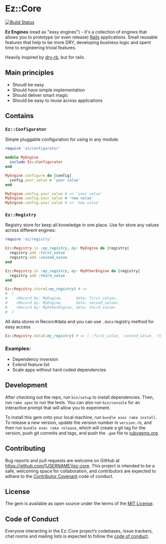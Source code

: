 # Ez::Core

[![Build Status](https://travis-ci.org/ez-engines/ez-core.svg?branch=master)](https://travis-ci.org/ez-engines/ez-core)

**Ez Engines** (read as "easy engines") - it's a collection of engines that allows you to prototype (or even release) [Rails](http://rubyonrails.org/) applications.
Small reusable features that help to be more DRY, developing business logic and spent time to engineering trivial features.

Heavily inspired by [dry-rb](http://dry-rb.org/), but for rails.

## Main principles

- Shoudl be easy
- Should have simple implementation
- Should deliver smart magic
- Should be easy to reuse across applications

## Contains

### `Ez::Configurator`

Simple pluggable configuration for using in any module:
```ruby
require 'ez/configurator'

module MyEngine
  include Ez::Configurator
end

MyEngine.configure do |config|
  config.your_value = 'your value'
end

MyEngine.config.your_value # => 'your value'
MyEngine.config.your_value = 'new value'
MyEngine.config.your_value # => 'new value'
```

### `Ez::Registry`

Registry store for keep all knowledge in one place.
Use for store any values across different engines:
```ruby
require 'ez/registry'

Ez::Registry.in :my_registry, by: MyEngine do |registry|
  registry.add :first_value
  registry.add :second_value
end

Ez::Registry.in :my_registry, by: MyOtherEngine do |registry|
  registry.add :third_value
end

Ez::Registry.store(:my_registry) # =>
#  [
#    <Record by: MyEngine,      data: first_value>,
#    <Record by: MyEngine,      data: second_value>,
#    <Record by: MyOtherEngine, data: third_value>
#  ]
```

All data stores in Recorc#data and you can use `.data` registry method for easy access
```ruby
Ez::Registry.data(:my_registry) # => [ :first_value, :second_value, :third_value ]
```

### Examples:
- Dependency inversion
- Extend feature list
- Scale apps without hard coded dependencies

## Development

After checking out the repo, run `bin/setup` to install dependencies. Then, run `rake spec` to run the tests. You can also run `bin/console` for an interactive prompt that will allow you to experiment.

To install this gem onto your local machine, run `bundle exec rake install`. To release a new version, update the version number in `version.rb`, and then run `bundle exec rake release`, which will create a git tag for the version, push git commits and tags, and push the `.gem` file to [rubygems.org](https://rubygems.org).

## Contributing

Bug reports and pull requests are welcome on GitHub at https://github.com/[USERNAME]/ez-core. This project is intended to be a safe, welcoming space for collaboration, and contributors are expected to adhere to the [Contributor Covenant](http://contributor-covenant.org) code of conduct.

## License

The gem is available as open source under the terms of the [MIT License](http://opensource.org/licenses/MIT).

## Code of Conduct

Everyone interacting in the Ez::Core project’s codebases, issue trackers, chat rooms and mailing lists is expected to follow the [code of conduct](https://github.com/[USERNAME]/ez-core/blob/master/CODE_OF_CONDUCT.md).
